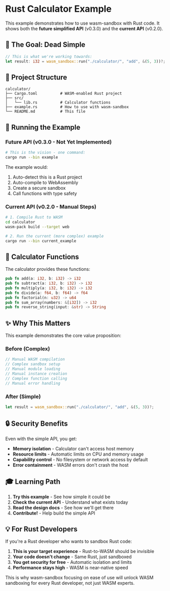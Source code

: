 # Rust Calculator Example

This example demonstrates how to use wasm-sandbox with Rust code. It shows both the **future simplified API** (v0.3.0) and the **current API** (v0.2.0).

## 🎯 The Goal: Dead Simple

```rust
// This is what we're working towards:
let result: i32 = wasm_sandbox::run("./calculator/", "add", &(5, 3))?;
```

## 📁 Project Structure

```
calculator/
├── Cargo.toml          # WASM-enabled Rust project
├── src/
│   └── lib.rs          # Calculator functions
├── example.rs          # How to use with wasm-sandbox
└── README.md           # This file
```

## 🚀 Running the Example

### Future API (v0.3.0 - Not Yet Implemented)

```bash
# This is the vision - one command:
cargo run --bin example
```

The example would:

1. Auto-detect this is a Rust project
2. Auto-compile to WebAssembly
3. Create a secure sandbox
4. Call functions with type safety

### Current API (v0.2.0 - Manual Steps)

```bash
# 1. Compile Rust to WASM
cd calculator
wasm-pack build --target web

# 2. Run the current (more complex) example
cargo run --bin current_example
```

## 🧮 Calculator Functions

The calculator provides these functions:

```rust
pub fn add(a: i32, b: i32) -> i32
pub fn subtract(a: i32, b: i32) -> i32  
pub fn multiply(a: i32, b: i32) -> i32
pub fn divide(a: f64, b: f64) -> f64
pub fn factorial(n: u32) -> u64
pub fn sum_array(numbers: &[i32]) -> i32
pub fn reverse_string(input: &str) -> String
```

## ✨ Why This Matters

This example demonstrates the core value proposition:

### Before (Complex)

```rust
// Manual WASM compilation
// Complex sandbox setup  
// Manual module loading
// Manual instance creation
// Complex function calling
// Manual error handling
```

### After (Simple)

```rust
let result = wasm_sandbox::run("./calculator/", "add", &(5, 3))?;
```

## 🔒 Security Benefits

Even with the simple API, you get:

- **Memory isolation** - Calculator can't access host memory
- **Resource limits** - Automatic limits on CPU and memory usage
- **Capability control** - No filesystem or network access by default
- **Error containment** - WASM errors don't crash the host

## 🎓 Learning Path

1. **Try this example** - See how simple it could be
2. **Check the current API** - Understand what exists today
3. **Read the design docs** - See how we'll get there
4. **Contribute!** - Help build the simple API

## 💡 For Rust Developers

If you're a Rust developer who wants to sandbox Rust code:

1. **This is your target experience** - Rust-to-WASM should be invisible
2. **Your code doesn't change** - Same Rust, just sandboxed
3. **You get security for free** - Automatic isolation and limits
4. **Performance stays high** - WASM is near-native speed

This is why wasm-sandbox focusing on ease of use will unlock WASM sandboxing for every Rust developer, not just WASM experts.

